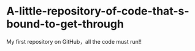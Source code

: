 # A-little-repository-of-code-that-s-bound-to-get-through
My first repository on GitHub，all the code must run!!
